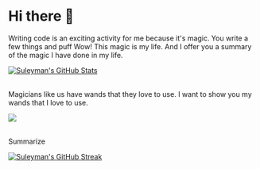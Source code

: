 # Hi there 👋
<p>Writing code is an exciting activity for me because it's magic. You write a few things and puff Wow! This magic is my life. And I offer you a summary of the magic I have done in my life. </p>

<a href="https://github.com/suleymansevimli/suleymansevimli">
  <img align="center" src="https://github-readme-stats.vercel.app/api?username=suleymansevimli&show_icons=true&line_height=27&count_private=true&title_color=ffffff&text_color=c9cacc&icon_color=2bbc8a&bg_color=1d1f21" alt="Suleyman's GitHub Stats" />
</a>

<br/>
<br/>
<p>Magicians like us have wands that they love to use. I want to show you my wands that I love to use. </p>

<a href="https://github.com/suleymansevimli/suleymansevimli">
  <img align="center" src="https://github-readme-stats.vercel.app/api/top-langs/?username=suleymansevimli&hide=html&title_color=ffffff&text_color=c9cacc&icon_color=2bbc8a&bg_color=1d1f21" />
</a>

<br/>
<br/>
<p> Summarize </p>
<a href="https://git.io/streak-stats"><img src="https://streak-stats.demolab.com?user=suleymansevimli&theme=dark&hide_border=true&card_width=500" alt="Suleyman's GitHub Streak" /></a>
